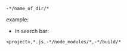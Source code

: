 ```
-*/name_of_dir/*
```

example:

- in search bar:
```
<project>,*.js,-*/node_modules/*,-*/build/*
```
